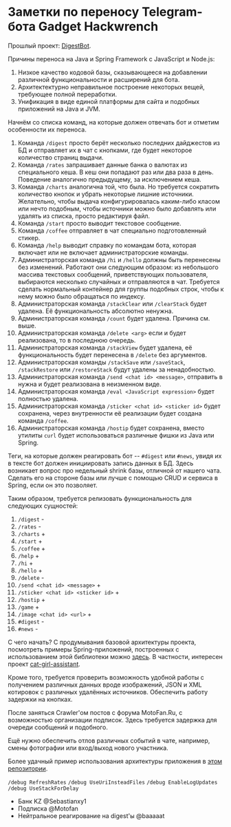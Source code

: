 Заметки по переносу Telegram-бота Gadget Hackwrench
===================================================

Прошлый проект: [DigestBot](https://github.com/EXL/DigestBot).

Причины переноса на Java и Spring Framework с JavaScript и Node.js:

1. Низкое качество кодовой базы, сказывающееся на добавлении различной функциональности и расширений для бота.
2. Архитектектурно неправильное построение некоторых вещей, требующее полной переработки.
3. Унификация в виде единой платформы для сайта и подобных приложений на Java и JVM.

Начнём со списка команд, на которые должен отвечать бот и отметим особенности их переноса.

1. Команда `/digest` просто берёт несколько последних дайджестов из БД и отправляет их в чат с кнопками, где будет некоторое количество страниц выдачи.
2. Команда `/rates` запрашивает данные банка о валютах из специального кеша. В кеш они попадают раз или два раза в день. Поведение аналогично предыдущему, за исключением кеша.
3. Команда `/charts` аналогична той, что была. Но требуется сократить количество кнопок и убрать некоторые лишние источники. Желательно, чтобы выдача конфигурировалась каким-либо класом или нечто подобным, чтобы источники можно было добавлять или удалять из списка, просто редактируя файл.
4. Команда `/start` просто выводит текстовое сообщение.
5. Команда `/coffee` отправляет в чат специально подготовленный стикер.
6. Команда `/help` выводит справку по командам бота, которая включает или не включает администраторские команды.
7. Администраторская команда `/hi` и `/hello` должны быть перенесены без изменений. Работают они следующим образом: из небольшого массива текстовых сообщений, приветствующих пользователя, выбираются несколько случайных и отправляются в чат. Требуется сделать нормальный контейнер для группы подобных строк, чтобы к нему можно было обращаться по индексу.
8. Администраторская команда `/stackClear` или `/clearStack` будет удалена. Её функциональность абсолютно ненужна.
9. Администраторская команда `/count` будет удалена. Причина см. выше.
10. Администраторская команда `/delete <arg>` если и будет реализована, то в последнюю очередь.
11. Администраторская команда `/stackView` будет удалена, её функциональность будет перенесена в `/delete` без аргументов.
12. Администраторская команды `/stackSave` или `/saveStack`, `/stackRestore` или `/restoreStack` будут удалены за ненадобностью.
13. Администраторская команда `/send <chat id> <message>`, отправить <message> в <chat id> нужна и будет реализована в неизменном виде.
14. Администраторская команда `/eval <JavaScript expression>` будет полностью удалена.
15. Администраторская команда `/sticker <chat id> <sticker id>` будет сохранена, через внутренности её реализации будет создана команда `/coffee`.
16. Администраторская команда `/hostip` будет сохранена, вместо утилиты `curl` будет использоваться различные фишки из Java или Spring.

Теги, на которые должен реагировать бот -- `#digest` или `#news`, увидя их в тексте бот должен инициировать запись данных в БД. Здесь возникает вопрос про недельный shrink базы, отличной от нашего чата. Сделать его на стороне базы или лучше с помощью CRUD и сервиса в Spring, если он это позволяет.

Таким образом, требуется релизовать функциональность для следующих сущностей:

1. `/digest` -
2. `/rates` -
3. `/charts` +
4. `/start` +
5. `/coffee` +
6. `/help` +
7. `/hi` +
8. `/hello` +
9. `/delete` -
10. `/send <chat id> <message>` +
11. `/sticker <chat id> <sticker id>` +
12. `/hostip` +
13. `/game` +
14. `/image <chat id> <url>` +
15. `#digest` -
16. `#news` -

С чего начать? С продумывания базовой архитектуры проекта, посмотреть примеры Spring-приложений, построенных с использованием этой библиотеки можно [здесь](https://github.com/rubenlagus/TelegramBots/network/dependents?package_id=UGFja2FnZS0zMTc5NTk2NjQ%3D). В частности, интересен проект [cat-girl-assistant](https://github.com/JackSmellyDog/cat-girl-assistant).

Кроме того, требуется проверить возможность удобной работы с получением различных данных вроде изображений, JSON и XML котировок с различных удалённых источников. Обеспечить работу задержки на кнопках.

После заняться Crawler'ом постов с форума MotoFan.Ru, с возможностью организации подписок. Здесь требуется задержка для очереди сообщений и подобного.

Ещё нужно обеспечить отлов различных событий в чате, например, смены фотографии или вход/выход нового участника.

Более удачный пример использования архитектуры приложения в [этом репозитории](https://github.com/jonigl/tacs-grupo1-api).

`/debug RefreshRates`
`/debug UseUriInsteadFiles`
`/debug EnableLogUpdates`
`/debug UseStackForDelay`

- Банк KZ @Sebastianxy1
- Подписка @Motofan
- Нейтральное реагирование на digest'ы @baaaaat
